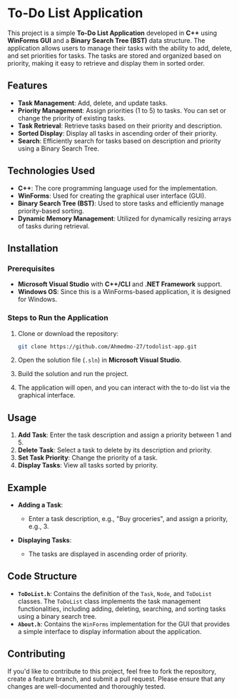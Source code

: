 # To-Do List Application

This project is a simple **To-Do List Application** developed in **C++** using **WinForms GUI** and a **Binary Search Tree (BST)** data structure. The application allows users to manage their tasks with the ability to add, delete, and set priorities for tasks. The tasks are stored and organized based on priority, making it easy to retrieve and display them in sorted order.

## Features

- **Task Management**: Add, delete, and update tasks.
- **Priority Management**: Assign priorities (1 to 5) to tasks. You can set or change the priority of existing tasks.
- **Task Retrieval**: Retrieve tasks based on their priority and description.
- **Sorted Display**: Display all tasks in ascending order of their priority.
- **Search**: Efficiently search for tasks based on description and priority using a Binary Search Tree.

## Technologies Used

- **C++**: The core programming language used for the implementation.
- **WinForms**: Used for creating the graphical user interface (GUI).
- **Binary Search Tree (BST)**: Used to store tasks and efficiently manage priority-based sorting.
- **Dynamic Memory Management**: Utilized for dynamically resizing arrays of tasks during retrieval.

## Installation

### Prerequisites

- **Microsoft Visual Studio** with **C++/CLI** and **.NET Framework** support.
- **Windows OS**: Since this is a WinForms-based application, it is designed for Windows.

### Steps to Run the Application

1. Clone or download the repository:
   ```bash
   git clone https://github.com/Ahmedmo-27/todolist-app.git
   ```

2. Open the solution file (`.sln`) in **Microsoft Visual Studio**.

3. Build the solution and run the project.

4. The application will open, and you can interact with the to-do list via the graphical interface.

## Usage

1. **Add Task**: Enter the task description and assign a priority between 1 and 5.
2. **Delete Task**: Select a task to delete by its description and priority.
3. **Set Task Priority**: Change the priority of a task.
4. **Display Tasks**: View all tasks sorted by priority.

## Example

- **Adding a Task**:
  - Enter a task description, e.g., "Buy groceries", and assign a priority, e.g., 3.
  
- **Displaying Tasks**:
  - The tasks are displayed in ascending order of priority.

## Code Structure

- **`ToDoList.h`**: Contains the definition of the `Task`, `Node`, and `ToDoList` classes. The `ToDoList` class implements the task management functionalities, including adding, deleting, searching, and sorting tasks using a binary search tree.
- **`About.h`**: Contains the `WinForms` implementation for the GUI that provides a simple interface to display information about the application.

## Contributing

If you'd like to contribute to this project, feel free to fork the repository, create a feature branch, and submit a pull request. Please ensure that any changes are well-documented and thoroughly tested.
